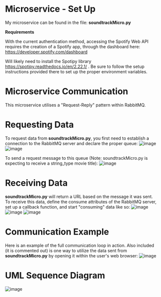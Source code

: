 # Microservice - Set Up
My microservice can be found in the file: <b>soundtrackMicro.py</b>

<b>Requirements</b>

With the current authentication method, accessing the Spotify Web API requires the creation of a Spotify app, through the dashboard here: https://developer.spotify.com/dashboard

Will likely need to install the Spotipy library https://spotipy.readthedocs.io/en/2.22.1/ .
Be sure to follow the setup instructions provided there to set up the proper environment variables.


# Microservice Communication
This microservice utilises a "Request-Reply" pattern within RabbitMQ.

# Requesting Data
To request data from <b>soundtrackMicro.py</b>, you first need to establish a connection to the RabbitMQ server and declare the proper queue:
![image](https://github.com/CRTMCQ/CS361---Project/assets/146783107/3f0bea14-a5f6-4d33-b540-a432ca30fd0e)
![image](https://github.com/CRTMCQ/CS361---Project/assets/146783107/3a3dfaa2-56e9-49ed-b731-91a9d25f02e0)

To send a request message to this queue (Note: soundtrackMicro.py is expecting to receive a string_type movie title):
![image](https://github.com/CRTMCQ/CS361---Project/assets/146783107/5a9486d4-0d77-4493-b9c9-d020d30c6c7d)


# Receiving Data
<b>soundtrackMicro.py</b> will return a URL based on the message it was sent. To receive this data, define the consume attributes of the RabbitMQ server, set up a callback function, and start "consuming" data like so: 
![image](https://github.com/CRTMCQ/CS361---Project/assets/146783107/7efff2dc-1d4b-49fb-adbc-0e1e6078583f)
![image](https://github.com/CRTMCQ/CS361---Project/assets/146783107/946297c4-e949-41b8-9a27-1f069fa6526a)
![image](https://github.com/CRTMCQ/CS361---Project/assets/146783107/02ec5913-eb27-4b21-bb72-dd3e47bb7a36)


# Communication Example
Here is an example of the full communication loop in action. Also included (it is commented out) is one way to utilize the data sent from <b>soundtrackMicro.py</b> by opening it within the user's web browser:
![image](https://github.com/CRTMCQ/CS361---Project/assets/146783107/708e51d5-1871-4a51-ab6e-23e612037e67)


# UML Sequence Diagram
![image](https://github.com/CRTMCQ/CS361---Project/assets/146783107/89739e8e-acdb-4b42-835b-490bec877721)

